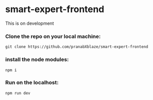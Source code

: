 # smart-expert-frontend 

This is on development

### Clone the repo on your local machine:

`git clone https://github.com/pranabXblaze/smart-expert-frontend`

### install the node modules:

`npm i`

### Run on the localhost:

`npm run dev`
